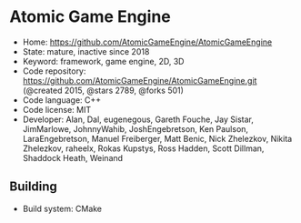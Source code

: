 # Atomic Game Engine

- Home: https://github.com/AtomicGameEngine/AtomicGameEngine
- State: mature, inactive since 2018
- Keyword: framework, game engine, 2D, 3D
- Code repository: https://github.com/AtomicGameEngine/AtomicGameEngine.git (@created 2015, @stars 2789, @forks 501)
- Code language: C++
- Code license: MIT
- Developer: Alan, Dal, eugenegous, Gareth Fouche, Jay Sistar, JimMarlowe, JohnnyWahib, JoshEngebretson, Ken Paulson, LaraEngebretson, Manuel Freiberger, Matt Benic, Nick Zhelezkov, Nikita Zhelezkov, raheelx, Rokas Kupstys, Ross Hadden, Scott Dillman, Shaddock Heath, Weinand

## Building

- Build system: CMake
